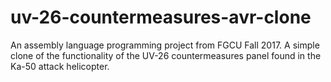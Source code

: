 # uv-26-countermeasures-avr-clone
An assembly language programming project from FGCU Fall 2017. A simple clone of the functionality of the UV-26 countermeasures panel found in the Ka-50 attack helicopter.
